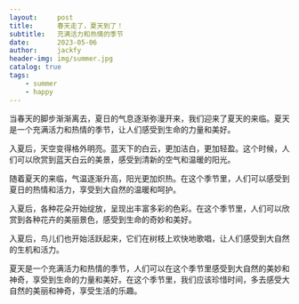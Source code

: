 ```yaml
---
layout:     post
title:      春天走了，夏天到了！
subtitle:   充满活力和热情的季节
date:       2023-05-06
author:     jackfy
header-img: img/summer.jpg
catalog: true
tags:
    - summer
    - happy
---
```

当春天的脚步渐渐离去，夏日的气息逐渐弥漫开来，我们迎来了夏天的来临。夏天是一个充满活力和热情的季节，让人们感受到生命的力量和美好。

入夏后，天空变得格外明亮。蓝天下的白云，更加洁白，更加轻盈。这个时候，人们可以欣赏到蓝天白云的美景，感受到清新的空气和温暖的阳光。

随着夏天的来临，气温逐渐升高，阳光更加炽热。在这个季节里，人们可以感受到夏日的热情和活力，享受到大自然的温暖和呵护。

入夏后，各种花朵开始绽放，呈现出丰富多彩的色彩。在这个季节里，人们可以欣赏到各种花卉的美丽景色，感受到生命的奇妙和美好。

入夏后，鸟儿们也开始活跃起来，它们在树枝上欢快地歌唱，让人们感受到大自然的生机和活力。

夏天是一个充满活力和热情的季节，人们可以在这个季节里感受到大自然的美妙和神奇，享受到生命的力量和美好。在这个季节里，我们应该珍惜时间，多去感受大自然的美丽和神奇，享受生活的乐趣。
